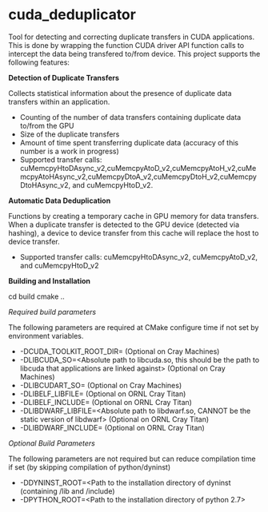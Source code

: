 # cuda_deduplicator
Tool for detecting and correcting duplicate transfers in CUDA applications. This is done by wrapping the function CUDA driver API function calls to intercept the data being transfered to/from device. This project supports the following features:

**Detection of Duplicate Transfers**

Collects statistical information about the presence of duplicate data transfers within an application. 

- Counting of the number of data transfers containing duplicate data to/from the GPU
- Size of the duplicate transfers
- Amount of time spent transferring duplicate data (accuracy of this number is a work in progress)
- Supported transfer calls: cuMemcpyHtoDAsync_v2,cuMemcpyAtoD_v2,cuMemcpyAtoH_v2,cuMemcpyAtoHAsync_v2,cuMemcpyDtoA_v2,cuMemcpyDtoH_v2,cuMemcpyDtoHAsync_v2, and cuMemcpyHtoD_v2.

**Automatic Data Deduplication**

Functions by creating a temporary cache in GPU memory for data transfers. When a duplicate transfer is detected to the GPU device (detected via hashing), a device to device transfer from this cache will replace the host to device transfer.

- Supported transfer calls: cuMemcpyHtoDAsync_v2, cuMemcpyAtoD_v2, and cuMemcpyHtoD_v2

**Building and Installation**

cd build
cmake ..

*Required build parameters*

The following parameters are required at CMake configure time if not set by environment variables.

- -DCUDA_TOOLKIT_ROOT_DIR=<Location of Cuda Toolkit> (Optional on Cray Machines)
- -DLIBCUDA_SO=<Absolute path to libcuda.so, this should be the path to libcuda that applications are linked against> (Optional on Cray Machines)
- -DLIBCUDART_SO=<Absolute path to libcudart.so> (Optional on Cray Machines)
- -DLIBELF_LIBFILE=<Absolute path to Libelf.so> (Optional on ORNL Cray Titan)
- -DLIBELF_INCLUDE=<Path to libelf include directory> (Optional on ORNL Cray Titan)
- -DLIBDWARF_LIBFILE=<Absolute path to libdwarf.so, CANNOT be the static version of libdwarf> (Optional on ORNL Cray Titan)
- -DLIBDWARF_INCLUDE=<Path to libdwarf include directory> (Optional on ORNL Cray Titan)

*Optional Build Parameters*

The following parameters are not required but can reduce compilation time if set (by skipping compilation of python/dyninst)

- -DDYNINST_ROOT=<Path to the installation directory of dyninst (containing /lib and /include)
- -DPYTHON_ROOT=<Path to the installation directory of python 2.7> 





